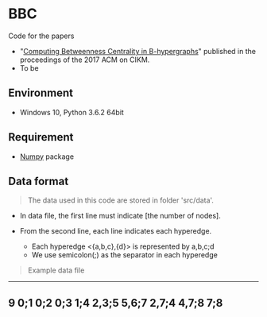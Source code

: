 # BBC

Code for the papers
* "[Computing Betweenness Centrality in B-hypergraphs](http://dx.doi.org/10.1145/3132847.3133093)" published in the proceedings of the 2017 ACM on CIKM.
* To be

## Environment
* Windows 10, Python 3.6.2 64bit

## Requirement
* [Numpy](http://www.numpy.org/) package 

## Data format
> The data used in this code are stored in folder 'src/data'.

* In data file, the first line must indicate [the number of nodes].

* From the second line, each line indicates each hyperedge.
  * Each hyperedge <{a,b,c},{d}> is represented by a,b,c;d
  * We use semicolon(;) as the separator in each hyperedge

> Example data file
---
9
0;1
0;2
0;3
1;4
2,3;5
5,6;7
2,7;4
4,7;8
7;8
---
